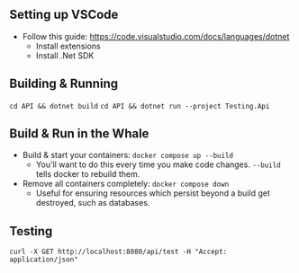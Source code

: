 ## Setting up VSCode 
* Follow this guide: https://code.visualstudio.com/docs/languages/dotnet
    * Install extensions 
    * Install .Net SDK

## Building & Running
`cd API && dotnet build`
`cd API && dotnet run --project Testing.Api`

## Build & Run in the Whale
* Build & start your containers: `docker compose up --build`
    * You'll want to do this every time you make code changes. `--build` tells docker to rebuild them. 
* Remove all containers completely: `docker compose down`
    * Useful for ensuring resources which persist beyond a build get destroyed, such as databases.

## Testing
`curl -X GET http://localhost:8080/api/test -H "Accept: application/json"`
